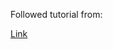 Followed tutorial from:

[Link](https://www.youtube.com/watch?v=fU4o_BKaUZE&t=1s&ab_channel=TraversyMedia)
